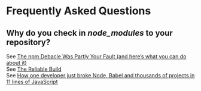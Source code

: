 # Frequently Asked Questions

## Why do you check in *node_modules* to your repository?

See [The npm Debacle Was Partly Your Fault (and here’s what you can do about it)][npm debacle]  
See [The Reliable Build][the reliable build]  
See [How one developer just broke Node, Babel and thousands of projects in 11 lines of JavaScript][npm left pad chaos]

[npm debacle]: https://www.letscodejavascript.com/v3/blog/2014/03/the_npm_debacle
[the reliable build]: http://www.letscodejavascript.com/v3/blog/2014/12/the_reliable_build
[npm left pad chaos]: http://www.theregister.co.uk/2016/03/23/npm_left_pad_chaos/
